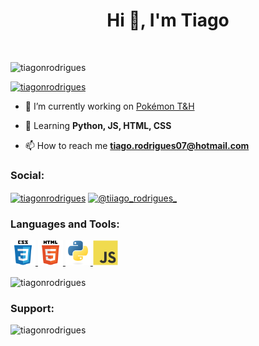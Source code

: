 <h1 align="center">Hi 👋, I'm Tiago</h1>
<br>

<p align="left"> <img src="https://komarev.com/ghpvc/?username=tiagonrodrigues&label=Profile%20views&color=ff0000&style=flat" alt="tiagonrodrigues" /> </p>

<p align="left"> <a href="https://twitter.com/tiagonrodrigues" target="blank"><img src="https://img.shields.io/twitter/follow/tiagonrodrigues?logo=twitter&style=for-the-badge" alt="tiagonrodrigues" /></a> </p>

- 🔭 I’m currently working on [Pokémon T&H](https://github.com/tiagonrodrigues/projeto-pokemon)

- 🌱 Learning **Python, JS, HTML, CSS**

- 📫 How to reach me **tiago.rodrigues07@hotmail.com**

<h3 align="left">Social:</h3>
<p align="left">
<a href="https://twitter.com/tiagonrodrigues" target="blank"><img align="center" src="https://cdn.jsdelivr.net/npm/simple-icons@3.0.1/icons/twitter.svg" alt="tiagonrodrigues" height="30" width="40" /></a>
<a href="https://instagram.com/tiagonrodrigues" target="blank"><img align="center" src="https://cdn.jsdelivr.net/npm/simple-icons@3.0.1/icons/instagram.svg" alt="@tiiago_rodrigues_" height="30" width="40" /></a>
</p>

<h3 align="left">Languages and Tools:</h3>
<p align="left"> <a href="https://www.w3schools.com/css/" target="_blank"> <img src="https://raw.githubusercontent.com/devicons/devicon/master/icons/css3/css3-original-wordmark.svg" alt="css3" width="40" height="40"/> </a> <a href="https://www.w3.org/html/" target="_blank"> <img src="https://raw.githubusercontent.com/devicons/devicon/master/icons/html5/html5-original-wordmark.svg" alt="html5" width="40" height="40"/> </a> <a href="https://www.python.org" target="_blank"> <img src="https://raw.githubusercontent.com/devicons/devicon/master/icons/python/python-original.svg" alt="python" width="40" height="40"/> </a> <a href="https://developer.mozilla.org/en-US/docs/Web/JavaScript" target="_blank"> <img src="https://raw.githubusercontent.com/devicons/devicon/master/icons/javascript/javascript-original.svg" alt="javascript" width="40" height="40"/> </a> </p>

<p><img align="center" src="https://github-readme-stats.codestackr.vercel.app/api?username=tiagonrodrigues&show_icons=true&hide_border=true&count_private=true&include_all_commits=true&theme=radical" alt="tiagonrodrigues" /></p>

<h3 align="left">Support:</h3>
<p><a href="https://www.buymeacoffee.com/tiagonrodrigues"> <img align="left" src="https://cdn.buymeacoffee.com/buttons/v2/default-yellow.png" height="50" width="210" alt="tiagonrodrigues" /></a></p><br><br><br><br>

